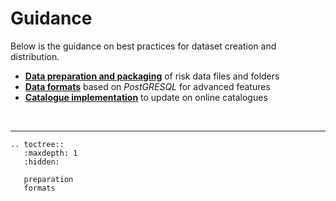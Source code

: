 # Guidance

Below is the guidance on best practices for dataset creation and distribution.

- [**Data preparation and packaging**](preparation.md) of risk data files and folders
- [**Data formats**](formats.md) based on *PostGRESQL* for advanced features
- [**Catalogue implementation**](cat.md) to update on online catalogues

<br><hr>

```{eval-rst}
.. toctree::
   :maxdepth: 1
   :hidden:

   preparation
   formats
```
